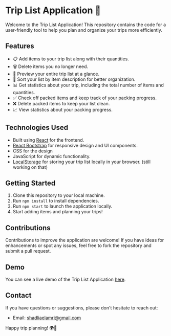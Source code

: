 # Trip List Application 🧳

Welcome to the Trip List Application! This repository contains the code for a user-friendly tool to help you plan and organize your trips more efficiently.

## Features

- 📋 Add items to your trip list along with their quantities.
- 🗑️ Delete items you no longer need.
- 👀 Preview your entire trip list at a glance.
- 📝 Sort your list by item description for better organization.
- 📊 Get statistics about your trip, including the total number of items and quantities.
- ✅ Check off packed items and keep track of your packing progress.
- ❌ Delete packed items to keep your list clean.
- 📈 View statistics about your packing progress.

## Technologies Used

- Built using [React](https://reactjs.org/) for the frontend.
- [React Bootstrap](https://react-bootstrap.github.io/) for responsive design and UI components.
- CSS for the design 
- JavaScript for dynamic functionality.
- [LocalStorage](https://developer.mozilla.org/en-US/docs/Web/API/Window/localStorage) for storing your trip list locally in your browser. (still working on that)

## Getting Started

1. Clone this repository to your local machine.
2. Run `npm install` to install dependencies.
3. Run `npm start` to launch the application locally.
4. Start adding items and planning your trips!

## Contributions

Contributions to improve the application are welcome! If you have ideas for enhancements or spot any issues, feel free to fork the repository and submit a pull request.


## Demo

You can see a live demo of the Trip List Application [here](link-to-live-demo).

## Contact

If you have questions or suggestions, please don't hesitate to reach out:

- Email: [shadliaelamri@gmail.com](shadliaelamri@gmail.com)


Happy trip planning! 🌍🧳

